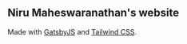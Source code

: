 ## Niru Maheswaranathan's website

Made with [GatsbyJS](https://www.gatsbyjs.org/) and [Tailwind CSS](https://tailwindcss.com).
